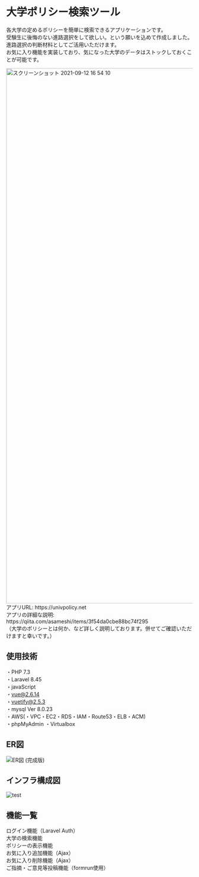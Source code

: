# 大学ポリシー検索ツール
各大学の定めるポリシーを簡単に検索できるアプリケーションです。<br>
受験生に後悔のない進路選択をして欲しい。という願いを込めて作成しました。<br>
進路選択の判断材料としてご活用いただけます。<br>
お気に入り機能を実装しており、気になった大学のデータはストックしておくことが可能です。


<img width="1440" alt="スクリーンショット 2021-09-12 16 54 10" src="https://user-images.githubusercontent.com/77914934/132985974-ba06489f-e3f6-4233-a9ae-b923f6976748.png">
アプリURL:  https://univpolicy.net<br>
アプリの詳細な説明: https://qiita.com/asameshi/items/3f54da0cbe88bc74f295<br>
（大学のポリシーとは何か、など詳しく説明しております。併せてご確認いただけますと幸いです。）

## 使用技術

・PHP 7.3<br>
・Laravel 8.45<br>
・javaScript<br>
・vue@2.6.14<br>
・vuetify@2.5.3<br>
・mysql Ver 8.0.23<br>
・AWS(・VPC・EC2・RDS・IAM・Route53・ELB・ACM)<br>
・phpMyAdmin
・Virtualbox<br>

## ER図
![ER図 (完成版)](https://user-images.githubusercontent.com/77914934/132987082-df4127d0-e467-417d-945a-862b7905ed82.png)

## インフラ構成図
![test](https://user-images.githubusercontent.com/77914934/132987843-463caa16-cb6b-460f-a6d4-94caef101fad.png)

## 機能一覧
ログイン機能（Laravel Auth）<br>
大学の検索機能<br>
ポリシーの表示機能<br>
お気に入り追加機能（Ajax）<br>
お気に入り削除機能（Ajax）<br>
ご指摘・ご意見等投稿機能（formrun使用）<br>

